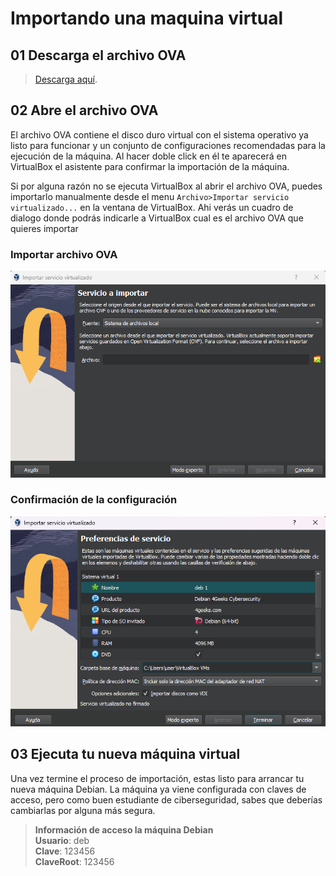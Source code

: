 # Importando una maquina virtual

## 01 Descarga el archivo OVA

 > [Descarga aquí](https://drive.google.com/file/d/1MiV1F_W9TWsP0saKF_IMTahSs4bwrFe7/view?usp=drive_link).

## 02 Abre el archivo OVA

El archivo OVA contiene el disco duro virtual con el sistema operativo ya listo para funcionar y un conjunto de configuraciones recomendadas para la ejecución de la máquina. Al hacer doble click en él te aparecerá en VirtualBox el asistente para confirmar la importación de la máquina.

Si por alguna razón no se ejecuta VirtualBox al abrir el archivo OVA, puedes importarlo manualmente desde el menu `Archivo>Importar servicio virtualizado...` en la ventana de VirtualBox. Ahi verás un cuadro de dialogo donde podrás indicarle a VirtualBox cual es el archivo OVA que quieres importar

### Importar archivo OVA

![Importación de archivo ova en VirtualBox](../../.learn/assets/vbox-import-select-ova.png)

### Confirmación de la configuración

![Confirmación de configuración de maquina virtual importada](../../.learn/assets/vbox-import-confirm.png)

## 03 Ejecuta tu nueva máquina virtual

Una vez termine el proceso de importación, estas listo para arrancar tu nueva máquina Debian. La máquina ya viene configurada con claves de acceso, pero como buen estudiante de ciberseguridad, sabes que deberías cambiarlas por alguna más segura.

> **Información de acceso la máquina Debian**<br>
**Usuario**: deb<br>
**Clave**: 123456<br>
**ClaveRoot**: 123456
